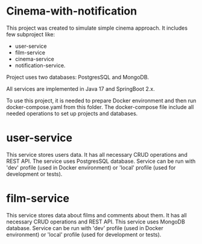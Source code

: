 # Cinema-with-notification

This project was created to simulate simple cinema approach.
It includes few subproject like:
- user-service
- film-service
- cinema-service
- notification-service.

Project uses two databases: PostgresSQL and MongoDB.

All services are implemented in Java 17 and SpringBoot 2.x.

To use this project, it is needed to prepare Docker environment
and then run docker-compose.yaml from this folder. The docker-compose file include all needed operations to set up projects and databases.

# user-service
This service stores users data. It has all necessary CRUD operations and REST API.
The service uses PostgresSQL database. 
Service can be run with 'dev' profile (used in Docker environment) or 'local' profile (used for development or tests).

# film-service
This service stores data about films and comments about them. It has all necessary CRUD operations and REST API.
This service uses MongoDB database.
Service can be run with 'dev' profile (used in Docker environment) or 'local' profile (used for development or tests).
